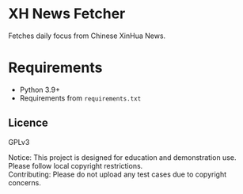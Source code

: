 # XH News Fetcher

Fetches daily focus from Chinese XinHua News.

# Requirements
- Python 3.9+
- Requirements from `requirements.txt`

## Licence
GPLv3

Notice: This project is designed for education and demonstration use. Please follow local copyright restrictions.  
Contributing: Please do not upload any test cases due to copyright concerns.
